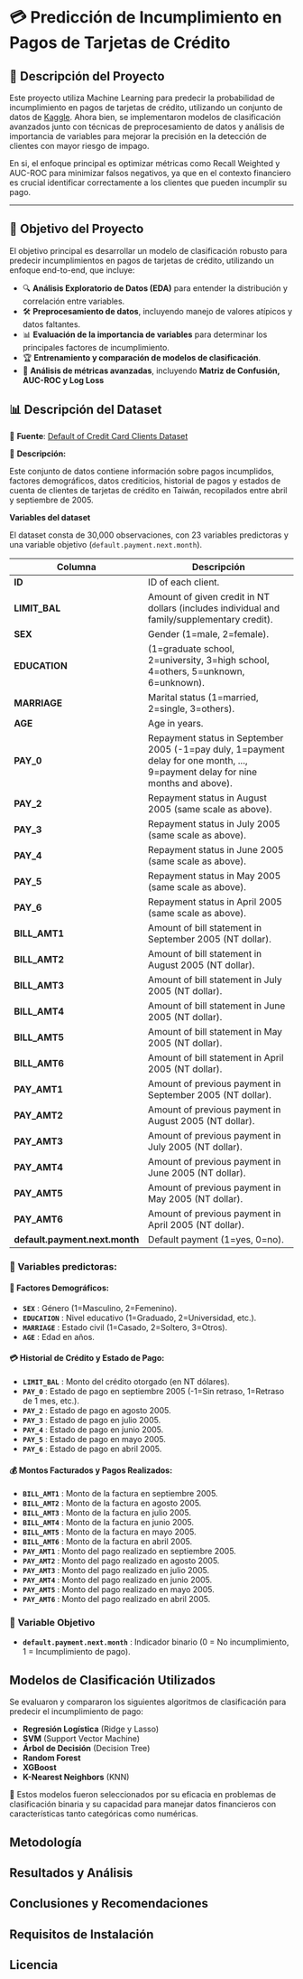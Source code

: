 # 💳 Predicción de Incumplimiento en Pagos de Tarjetas de Crédito

## 📌 Descripción del Proyecto

Este proyecto utiliza Machine Learning para predecir la probabilidad de incumplimiento en pagos de tarjetas de crédito, utilizando un conjunto de datos de [Kaggle](https://www.kaggle.com/datasets/uciml/default-of-credit-card-clients-dataset). Ahora bien, se implementaron modelos de clasificación avanzados junto con técnicas de preprocesamiento de datos y análisis de importancia de variables para mejorar la precisión en la detección de clientes con mayor riesgo de impago.

En si, el enfoque principal es optimizar métricas como Recall Weighted y AUC-ROC para minimizar falsos negativos, ya que en el contexto financiero es crucial identificar correctamente a los clientes que pueden incumplir su pago.

---

## 🎯 Objetivo del Proyecto

El objetivo principal es desarrollar un modelo de clasificación robusto para predecir incumplimientos en pagos de tarjetas de crédito, utilizando un enfoque end-to-end, que incluye:

- 🔍 **Análisis Exploratorio de Datos (EDA)** para entender la distribución y correlación entre variables.
- 🛠 **Preprocesamiento de datos**, incluyendo manejo de valores atípicos y datos faltantes.
- 📊 **Evaluación de la importancia de variables** para determinar los principales factores de incumplimiento.
- 🏆 **Entrenamiento y comparación de modelos de clasificación**.
- 🔎 **Análisis de métricas avanzadas**, incluyendo **Matriz de Confusión, AUC-ROC y Log Loss**

## 📊 Descripción del Dataset

🔗 **Fuente**: [Default of Credit Card Clients Dataset](https://archive.ics.uci.edu/ml/datasets/default+of+credit+card+clients)

📌 **Descripción:**
 
Este conjunto de datos contiene información sobre pagos incumplidos, factores demográficos, datos crediticios, historial de pagos y estados de cuenta de clientes de tarjetas de crédito en Taiwán, recopilados entre abril y septiembre de 2005.

**Variables del dataset**

El dataset consta de 30,000 observaciones, con 23 variables predictoras y una variable objetivo (`default.payment.next.month`).

| **Columna**                     | **Descripción** |
|---------------------------------|---------------|
| **ID**                          | ID of each client. |
| **LIMIT_BAL**                   | Amount of given credit in NT dollars (includes individual and family/supplementary credit). |
| **SEX**                          | Gender (1=male, 2=female). |
| **EDUCATION**                    | (1=graduate school, 2=university, 3=high school, 4=others, 5=unknown, 6=unknown). |
| **MARRIAGE**                     | Marital status (1=married, 2=single, 3=others). |
| **AGE**                          | Age in years. |
| **PAY_0**                        | Repayment status in September 2005 (-1=pay duly, 1=payment delay for one month, ..., 9=payment delay for nine months and above). |
| **PAY_2**                        | Repayment status in August 2005 (same scale as above). |
| **PAY_3**                        | Repayment status in July 2005 (same scale as above). |
| **PAY_4**                        | Repayment status in June 2005 (same scale as above). |
| **PAY_5**                        | Repayment status in May 2005 (same scale as above). |
| **PAY_6**                        | Repayment status in April 2005 (same scale as above). |
| **BILL_AMT1**                    | Amount of bill statement in September 2005 (NT dollar). |
| **BILL_AMT2**                    | Amount of bill statement in August 2005 (NT dollar). |
| **BILL_AMT3**                    | Amount of bill statement in July 2005 (NT dollar). |
| **BILL_AMT4**                    | Amount of bill statement in June 2005 (NT dollar). |
| **BILL_AMT5**                    | Amount of bill statement in May 2005 (NT dollar). |
| **BILL_AMT6**                    | Amount of bill statement in April 2005 (NT dollar). |
| **PAY_AMT1**                     | Amount of previous payment in September 2005 (NT dollar). |
| **PAY_AMT2**                     | Amount of previous payment in August 2005 (NT dollar). |
| **PAY_AMT3**                     | Amount of previous payment in July 2005 (NT dollar). |
| **PAY_AMT4**                     | Amount of previous payment in June 2005 (NT dollar). |
| **PAY_AMT5**                     | Amount of previous payment in May 2005 (NT dollar). |
| **PAY_AMT6**                     | Amount of previous payment in April 2005 (NT dollar). |
| **default.payment.next.month**    | Default payment (1=yes, 0=no). |

### 📌 Variables predictoras:

#### 🏦 **Factores Demográficos:**
- **`SEX`** : Género (1=Masculino, 2=Femenino).
- **`EDUCATION`** : Nivel educativo (1=Graduado, 2=Universidad, etc.).
- **`MARRIAGE`** : Estado civil (1=Casado, 2=Soltero, 3=Otros).
- **`AGE`** : Edad en años.

#### 💳 **Historial de Crédito y Estado de Pago:**
- **`LIMIT_BAL`** : Monto del crédito otorgado (en NT dólares).
- **`PAY_0`** : Estado de pago en septiembre 2005 (-1=Sin retraso, 1=Retraso de 1 mes, etc.).
- **`PAY_2`** : Estado de pago en agosto 2005.
- **`PAY_3`** : Estado de pago en julio 2005.
- **`PAY_4`** : Estado de pago en junio 2005.
- **`PAY_5`** : Estado de pago en mayo 2005.
- **`PAY_6`** : Estado de pago en abril 2005.

#### 💰 **Montos Facturados y Pagos Realizados:**
- **`BILL_AMT1`** : Monto de la factura en septiembre 2005.
- **`BILL_AMT2`** : Monto de la factura en agosto 2005.
- **`BILL_AMT3`** : Monto de la factura en julio 2005.
- **`BILL_AMT4`** : Monto de la factura en junio 2005.
- **`BILL_AMT5`** : Monto de la factura en mayo 2005.
- **`BILL_AMT6`** : Monto de la factura en abril 2005.
- **`PAY_AMT1`** : Monto del pago realizado en septiembre 2005.
- **`PAY_AMT2`** : Monto del pago realizado en agosto 2005.
- **`PAY_AMT3`** : Monto del pago realizado en julio 2005.
- **`PAY_AMT4`** : Monto del pago realizado en junio 2005.
- **`PAY_AMT5`** : Monto del pago realizado en mayo 2005.
- **`PAY_AMT6`** : Monto del pago realizado en abril 2005.

### 🎯 **Variable Objetivo**
- **`default.payment.next.month`** : Indicador binario (0 = No incumplimiento, 1 = Incumplimiento de pago).


##  Modelos de Clasificación Utilizados

Se evaluaron y compararon los siguientes algoritmos de clasificación para predecir el incumplimiento de pago:

- **Regresión Logística** (Ridge y Lasso)
- **SVM** (Support Vector Machine)
- **Árbol de Decisión** (Decision Tree)
- **Random Forest**
- **XGBoost**
- **K-Nearest Neighbors** (KNN)

📌 Estos modelos fueron seleccionados por su eficacia en problemas de clasificación binaria y su capacidad para manejar datos financieros con características tanto categóricas como numéricas.

## Metodología



## Resultados y Análisis


## Conclusiones y Recomendaciones


## Requisitos de Instalación


## Licencia
